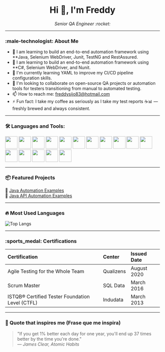 <h1 align="center">Hi 👋, I'm Freddy</h1>

<p align="center">
  <em>Senior QA Engineer :rocket:</em>
</p>

---

### :male-technologist: About Me

- :telescope: I am learning to build an end-to-end automation framework using **Java, Selenium WebDriver, Junit, TestNG and RestAssured.
- :telescope: I am learning to build an end-to-end automation framework using **C#, Selenium WebDriver, and Nunit.
- :seedling: I'm currently learning YAML to improve my CI/CD pipeline configuration skills.
- :dancers: I'm looking to collaborate on open-source QA projects or automation tools for testers transitioning from manual to automated testing.
- :mailbox: How to reach me: freddysijo83@hotmail.com
- :zap: Fun fact: I take my coffee as seriously as I take my test reports :coffee::bar_chart: — freshly brewed and always consistent.

---

### :hammer_and_wrench: Languages and Tools:

<p>
<!-- Java -->
<img src="https://cdn.jsdelivr.net/gh/devicons/devicon/icons/java/java-original.svg" width="40"/>
<!-- C# -->
<img src="https://cdn.jsdelivr.net/gh/devicons/devicon/icons/csharp/csharp-original.svg" width="40"/>
<!-- Visual Studio 2022 (usa icono genérico de VS) -->
<img src="https://cdn.jsdelivr.net/gh/devicons/devicon/icons/visualstudio/visualstudio-plain.svg" width="40"/>
<!-- VS Code -->
<img src="https://cdn.jsdelivr.net/gh/devicons/devicon/icons/vscode/vscode-original.svg" width="40"/>
<!-- intelliJ -->
<img src="https://cdn.jsdelivr.net/gh/devicons/devicon/icons/intellij/intellij-original.svg" width="40"/>
<!-- Github -->
<img src="https://cdn.jsdelivr.net/gh/devicons/devicon/icons/github/github-original.svg" width="40"/>
<!-- GitLab -->
<img src="https://cdn.jsdelivr.net/gh/devicons/devicon@latest/icons/gitlab/gitlab-original-wordmark.svg" width="40"/>       
<!-- Postman -->
<img src="https://cdn.jsdelivr.net/gh/devicons/devicon/icons/postman/postman-original.svg" width="40"/>
<!-- Selenium -->
<img src="https://cdn.jsdelivr.net/gh/devicons/devicon/icons/selenium/selenium-original.svg" width="40"/>
<!-- Junit5 -->
<img src="https://cdn.jsdelivr.net/gh/devicons/devicon@latest/icons/junit/junit-plain-wordmark.svg" width="40"/>  
<!-- SqlServer -->
<img src="https://cdn.jsdelivr.net/gh/devicons/devicon@latest/icons/microsoftsqlserver/microsoftsqlserver-original-wordmark.svg" width="40"/>
<!-- Oracle -->
<img src="https://cdn.jsdelivr.net/gh/devicons/devicon@latest/icons/oracle/oracle-original.svg"  width="40"/>    
<!-- Jenkins -->
<img src="https://cdn.jsdelivr.net/gh/devicons/devicon/icons/jenkins/jenkins-original.svg" width="40"/>
<!-- Microsoft Azure -->
<img src="https://cdn.jsdelivr.net/gh/devicons/devicon/icons/azure/azure-original.svg" width="40"/>
<!-- Jira -->
<img src="https://cdn.jsdelivr.net/gh/devicons/devicon@latest/icons/jira/jira-original-wordmark.svg" width="40"/>
<!-- BrowserStack -->
<img src="https://cdn.jsdelivr.net/gh/devicons/devicon@latest/icons/browserstack/browserstack-original-wordmark.svg"  width="40"/>
          
          
</p>

---

### :package: Featured Projects

:small_blue_diamond: [Java Automation Examples](https://github.com/FreddyASierraJ/automation-program)  
:small_blue_diamond: [Java API Automation Examples](https://github.com/FreddyASierraJ/API_Automation_Project) 

---

### :fire: Most Used Languages

<p>
  <img src="https://github-readme-stats.vercel.app/api/top-langs/?username=karinerb19&layout=compact&theme=default" alt="Top Langs" />
</p>

---

### :sports_medal: Certifications

| Certification        | Center                           | Issued Date |
|:-----------------------|:--------------------------------|:-------------|
| Agile Testing for the Whole Team |Qualizens| August 2020   |
| Scrum Master |SQL Data| March 2016   |
| ISTQB® Certified Tester Foundation Level (CTFL) |Indudata| March 2013   |

<!--
### :chart_with_upwards_trend: GitHub Stats

<p align="center">
  <img src="https://github-readme-stats.vercel.app/api?username=karinerb19&show_icons=true&theme=default" alt="GitHub Stats" />
</p>

---
-->

---
### :brain: Quote that inspires me (Frase que me inspira)

> "If you get 1% better each day for one year, you'll end up 37 times better by the time you're done."  
> — *James Clear, Atomic Habits*

